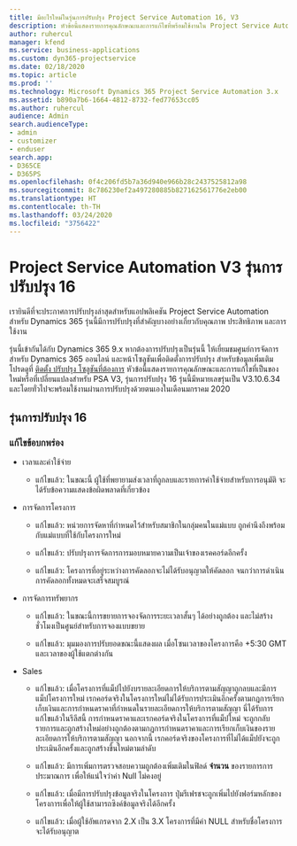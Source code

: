 ```yaml
---
title: มีอะไรใหม่ในรุ่นการปรับปรุง Project Service Automation 16, V3
description: หัวข้อนี้แสดงรายการคุณลักษณะและการแก้ไขที่พร้อมใช้งานใน Project Service Automation รุ่นการปรับปรุง 16 V3
author: ruhercul
manager: kfend
ms.service: business-applications
ms.custom: dyn365-projectservice
ms.date: 02/18/2020
ms.topic: article
ms.prod: ''
ms.technology: Microsoft Dynamics 365 Project Service Automation 3.x
ms.assetid: b890a7b6-1664-4812-8732-fed77653cc05
ms.author: ruhercul
audience: Admin
search.audienceType:
- admin
- customizer
- enduser
search.app:
- D365CE
- D365PS
ms.openlocfilehash: 0f4c206fd5b7a36d940e966b28c2437525812a98
ms.sourcegitcommit: 8c786230ef2a497280885b827162561776e2eb00
ms.translationtype: HT
ms.contentlocale: th-TH
ms.lasthandoff: 03/24/2020
ms.locfileid: "3756422"
---
```

# <a name="project-service-automation-v3-update-release-16"></a>Project Service Automation V3 รุ่นการปรับปรุง 16
เรายินดีที่จะประกาศการปรับปรุงล่าสุดสำหรับแอปพลิเคชัน Project Service Automation สำหรับ Dynamics 365 รุ่นนี้มีการปรับปรุงที่สำคัญบางอย่างเกี่ยวกับคุณภาพ ประสิทธิภาพ และการใช้งาน

รุ่นนี้เข้ากันได้กับ Dynamics 365 9.x หากต้องการปรับปรุงเป็นรุ่นนี้ ให้เยี่ยมชมศูนย์การจัดการสำหรับ Dynamics 365 ออนไลน์ และหน้าโซลูชันเพื่อติดตั้งการปรับปรุง สำหรับข้อมูลเพิ่มเติม โปรดดูที่ [ติดตั้ง ปรับปรุง โซลูชันที่ต้องการ](https://docs.microsoft.com/dynamics365/project-service/upgrade-psa-home-page) หัวข้อนี้แสดงรายการคุณลักษณะและการแก้ไขที่เป็นของใหม่หรือที่เปลี่ยนแปลงสำหรับ PSA V3, รุ่นการปรับปรุง 16 รุ่นนี้มีหมายเลขรุ่นเป็น V3.10.6.34 และโดยทั่วไปจะพร้อมใช้งานผ่านการปรับปรุงด้วยตนเองในเดือนมกราคม 2020

## <a name="update-release-16"></a>รุ่นการปรับปรุง 16

### <a name="bug-fixes"></a>แก้ไขข้อบกพร่อง

-   เวลาและค่าใช้จ่าย

    -   แก้ไขแล้ว: ในขณะนี้ ผู้ใช้ที่พยายามส่งเวลาที่ถูกลบและรายการค่าใช้จ่ายสำหรับการอนุมัติ จะได้รับข้อความแสดงข้อผิดพลาดที่เกี่ยวข้อง

-   การจัดการโครงการ

    -   แก้ไขแล้ว: หน่วยการจัดหาที่กำหนดไว้สำหรับสมาชิกในกลุ่มคนในแม่แบบ ถูกคำนึงถึงพร้อมกับแม่แบบที่ใช้กับโครงการใหม่

    -   แก้ไขแล้ว: ปรับปรุงการจัดการการมอบหมายความเป็นเจ้าของเรคคอร์ดอีกครั้ง

    -   แก้ไขแล้ว: โครงการที่อยู่ระหว่างการคัดลอกจะไม่ได้รับอนุญาตให้คัดลอก จนกว่าการดำเนินการคัดลอกทั้งหมดจะเสร็จสมบูรณ์

-   การจัดการทรัพยากร

    -   แก้ไขแล้ว: ในขณะนี้การขยายการจองจัดการระยะเวลาสั้นๆ ได้อย่างถูกต้อง และไม่สร้างชั่วโมงเป็นศูนย์สำหรับการจองแบบขยาย

    -   แก้ไขแล้ว: มุมมองการปรับยอดขณะนี้แสดงผล เมื่อโซนเวลาของโครงการคือ +5:30 GMT และเวลาของผู้ใช้แตกต่างกัน

-   Sales

    -   แก้ไขแล้ว: เมื่อโครงการที่แม็ปไปยังบรายละเอียดการให้บริการตามสัญญาถูกลบและมีการแม็ปโครงการใหม่ เรกคอร์ดจริงในโครงการใหม่ไม่ได้รับการประเมินอีกครั้งตามกฎการเรียกเก็บเงินและการกำหนดราคาที่กำหนดในรายละเอียดการให้บริการตามสัญญา นี่ได้รับการแก้ไขแล้วในรีลีสนี้ การกำหนดราคาและเรกคอร์ดจริงในโครงการที่แม็ปใหม่ จะถูกกลับรายการและถูกสร้างใหม่อย่างถูกต้องตามกฎการกำหนดราคาและการเรียกเก็บเงินของรายละเอียดการให้บริการตามสัญญา นอกจากนี้ เรกคอร์ดจริงของโครงการที่ไม่ได้แม็ปยังจะถูกประเมินอีกครั้งและถูกสร้างขึ้นใหม่ตามลำดับ

    -   แก้ไขแล้ว: มีการเพิ่มการตรวจสอบความถูกต้องเพิ่มเติมในฟิลด์ **จำนวน** ของรายการการประมาณการ เพื่อให้แน่ใจว่าค่า Null ไม่คงอยู่

    -   แก้ไขแล้ว: เมื่อมีการปรับปรุงข้อมูลจริงในโครงการ ปุ่มรีเฟรชจะถูกเพิ่มไปยังฟอร์มหลักของโครงการเพื่อให้ผู้ใช้สามารถซิงค์ข้อมูลจริงได้อีกครั้ง

    -   แก้ไขแล้ว: เมื่อผู้ใช้อัพเกรดจาก 2.X เป็น 3.X โครงการที่มีค่า NULL สำหรับชื่อโครงการจะได้รับอนุญาต


